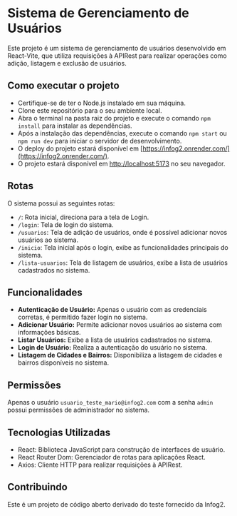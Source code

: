 # Sistema de Gerenciamento de Usuários

Este projeto é um sistema de gerenciamento de usuários desenvolvido em React-Vite, que utiliza requisições à APIRest para realizar operações como adição, listagem e exclusão de usuários.

## Como executar o projeto

- Certifique-se de ter o Node.js instalado em sua máquina.
- Clone este repositório para o seu ambiente local.
- Abra o terminal na pasta raiz do projeto e execute o comando `npm install` para instalar as dependências.
- Após a instalação das dependências, execute o comando `npm start` ou `npm run dev` para iniciar o servidor de desenvolvimento.
- O deploy do projeto estará disponível em [https://infog2.onrender.com/](https://infog2.onrender.com/).
- O projeto estará disponível em [http://localhost:5173](http://localhost:5173) no seu navegador.

## Rotas

O sistema possui as seguintes rotas:

- `/`: Rota inicial, direciona para a tela de Login.
- `/login`: Tela de login do sistema.
- `/usuarios`: Tela de adição de usuários, onde é possível adicionar novos usuários ao sistema.
- `/inicio`: Tela inicial após o login, exibe as funcionalidades principais do sistema.
- `/lista-usuarios`: Tela de listagem de usuários, exibe a lista de usuários cadastrados no sistema.

## Funcionalidades
- **Autenticação de Usuário:** Apenas o usuário com as credenciais corretas, é permitido fazer login no sistema.
- **Adicionar Usuário:** Permite adicionar novos usuários ao sistema com informações básicas.
- **Listar Usuários:** Exibe a lista de usuários cadastrados no sistema.
- **Login de Usuário:** Realiza a autenticação do usuário no sistema.
- **Listagem de Cidades e Bairros:** Disponibiliza a listagem de cidades e bairros disponíveis no sistema.

## Permissões

Apenas o usuário `usuario_teste_mario@infog2.com` com a senha `admin` possui permissões de administrador no sistema.

## Tecnologias Utilizadas

- React: Biblioteca JavaScript para construção de interfaces de usuário.
- React Router Dom: Gerenciador de rotas para aplicações React.
- Axios: Cliente HTTP para realizar requisições à APIRest.

## Contribuindo

Este é um projeto de código aberto derivado do teste fornecido da Infog2.
